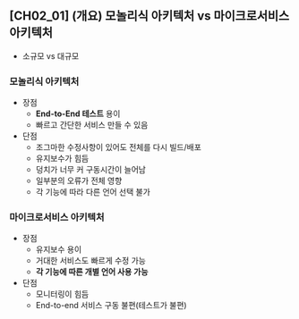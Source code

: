 ## [CH02_01] (개요) 모놀리식 아키텍처 vs 마이크로서비스 아키텍처
- 소규모 vs 대규모

### 모놀리식 아키텍처
- 장점
  - **End-to-End 테스트** 용이
  - 빠르고 간단한 서비스 만들 수 있음
- 단점
  - 조그마한 수정사항이 있어도 전체를 다시 빌드/배포
  - 유지보수가 힘듬
  - 덩치가 너무 커 구동시간이 늘어남
  - 일부분의 오류가 전체 영향
  - 각 기능에 따라 다른 언어 선택 불가

### 마이크로서비스 아키텍처
- 장점
  - 유지보수 용이
  - 거대한 서비스도 빠르게 수정 가능
  - **각 기능에 따른 개별 언어 사용 가능**
- 단점
  - 모니터링이 힘듬
  - End-to-end 서비스 구동 불편(테스트가 불편)
